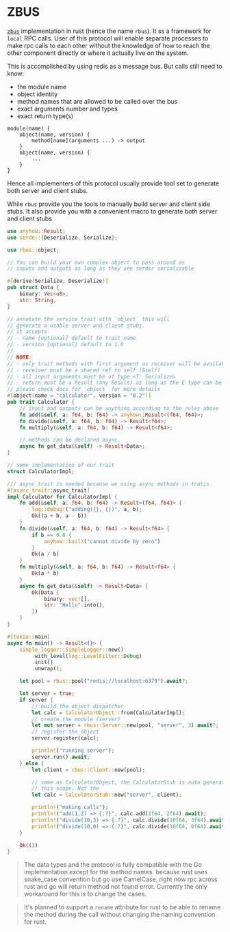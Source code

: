 # ZBUS
[`zbus`](https://github.com/threefoldtech/zbus) implementation in rust (hence the name `rbus`). It ss a framework for `local` RPC calls. User of this protocol will enable separate processes to make rpc calls to each other without the knowledge of how to reach the other component directly or where it actually live on the system.

This is accomplished by using redis as a message bus. But calls still need to know:
- the module name
- object identity
- method names that are allowed to be called over the bus
- exact arguments number and types
- exact return type(s)

```
module(name) {
    object(name, version) {
        method[name](arguments ...) -> output
    }
    object(name, version) {
        ...
    }
}
```

Hence all implementers of this protocol usually provide tool set to generate both server and client stubs.

While `rbus` provide you the tools to manually build server and client side stubs. It also provide you with a convenient macro to generate both server and client stubs

```rust
use anyhow::Result;
use serde::{Deserialize, Serialize};

use rbus::object;

// You can build your own complex object to pass around as
// inputs and outputs as long as they are serder serializable

#[derive(Serialize, Deserialize)]
pub struct Data {
    binary: Vec<u8>,
    str: String,
}

// annotate the service trait with `object` this will
// generate a usable server and client stubs.
// it accepts
// - name [optional] default to trait name
// - version [optional] default to 1.0
//
// NOTE:
// - only trait methods with first argument as receiver will be available for RPC
// - receiver must be a shared ref to self (&self)
// - all input arguments must be of type <T: Serialize>
// - return must be a Result (any Result) as long as the E type can be stringfied <E: Display>
// please check docs for `object` for more details
#[object(name = "calculator", version = "0.2")]
pub trait Calculator {
    // input and outputs can be anything according to the rules above
    fn add(&self, a: f64, b: f64) -> anyhow::Result<(f64, f64)>;
    fn divide(&self, a: f64, b: f64) -> Result<f64>;
    fn multiply(&self, a: f64, b: f64) -> Result<f64>;

    // methods can be declared async.
    async fn get_data(&self) -> Result<Data>;
}

// some implementation of our trait
struct CalculatorImpl;

/// async_trait is needed because we using async methods in tratis
#[async_trait::async_trait]
impl Calculator for CalculatorImpl {
    fn add(&self, a: f64, b: f64) -> Result<(f64, f64)> {
        log::debug!("adding({}, {})", a, b);
        Ok((a + b, a - b))
    }
    fn divide(&self, a: f64, b: f64) -> Result<f64> {
        if b == 0.0 {
            anyhow::bail!("cannot divide by zero")
        }
        Ok(a / b)
    }
    fn multiply(&self, a: f64, b: f64) -> Result<f64> {
        Ok(a * b)
    }
    async fn get_data(&self) -> Result<Data> {
        Ok(Data {
            binary: vec![],
            str: "Hello".into(),
        })
    }
}

#[tokio::main]
async fn main() -> Result<()> {
    simple_logger::SimpleLogger::new()
        .with_level(log::LevelFilter::Debug)
        .init()
        .unwrap();

    let pool = rbus::pool("redis://localhost:6379").await?;

    let server = true;
    if server {
        // build the object dispatcher
        let calc = CalculatorObject::from(CalculatorImpl);
        // create the module (server)
        let mut server = rbus::Server::new(pool, "server", 3).await?;
        // register the object
        server.register(calc);

        println!("running server");
        server.run().await;
    } else {
        let client = rbus::Client::new(pool);

        // same as CalculatorObject, the CalculatorStub is auto generated in
        // this scope. Not the
        let calc = CalculatorStub::new("server", client);

        println!("making calls");
        println!("add(1,2) => {:?}", calc.add(1f64, 2f64).await);
        println!("divide(10,3) => {:?}", calc.divide(10f64, 3f64).await);
        println!("divide(10,0) => {:?}", calc.divide(10f64, 0f64).await);
    }

    Ok(())
}
```

> The data types and the protocol is fully compatible with the Go implementation except for the method names. because rust uses snake_case convention but go use CamelCase, right now rpc across rust and go will return method not found error. Currently the only workaround for this is to change the cases.

> It's planned to support a `rename` attribute for rust to be able to rename the method during the call without changing the naming convention for rust.
